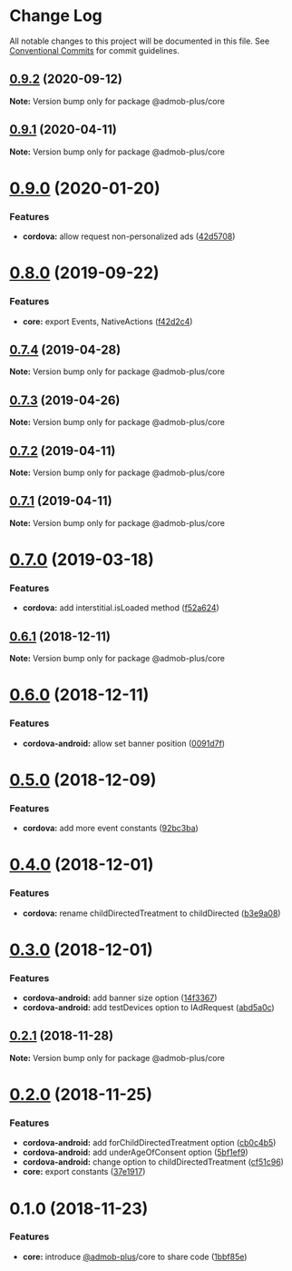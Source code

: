 # Change Log

All notable changes to this project will be documented in this file.
See [Conventional Commits](https://conventionalcommits.org) for commit guidelines.

## [0.9.2](https://github.com/admob-plus/admob-plus/compare/@admob-plus/core@0.9.1...@admob-plus/core@0.9.2) (2020-09-12)

**Note:** Version bump only for package @admob-plus/core





## [0.9.1](https://github.com/admob-plus/admob-plus/compare/@admob-plus/core@0.9.0...@admob-plus/core@0.9.1) (2020-04-11)

**Note:** Version bump only for package @admob-plus/core





# [0.9.0](https://github.com/admob-plus/admob-plus/compare/@admob-plus/core@0.8.0...@admob-plus/core@0.9.0) (2020-01-20)


### Features

* **cordova:** allow request non-personalized ads ([42d5708](https://github.com/admob-plus/admob-plus/commit/42d5708))





# [0.8.0](https://github.com/admob-plus/admob-plus/compare/@admob-plus/core@0.7.4...@admob-plus/core@0.8.0) (2019-09-22)


### Features

* **core:** export Events, NativeActions ([f42d2c4](https://github.com/admob-plus/admob-plus/commit/f42d2c4))





## [0.7.4](https://github.com/admob-plus/admob-plus/compare/@admob-plus/core@0.7.3...@admob-plus/core@0.7.4) (2019-04-28)

**Note:** Version bump only for package @admob-plus/core





## [0.7.3](https://github.com/admob-plus/admob-plus/compare/@admob-plus/core@0.7.2...@admob-plus/core@0.7.3) (2019-04-26)

**Note:** Version bump only for package @admob-plus/core





## [0.7.2](https://github.com/admob-plus/admob-plus/compare/@admob-plus/core@0.7.0...@admob-plus/core@0.7.2) (2019-04-11)

**Note:** Version bump only for package @admob-plus/core





## [0.7.1](https://github.com/admob-plus/admob-plus/compare/@admob-plus/core@0.7.0...@admob-plus/core@0.7.1) (2019-04-11)

**Note:** Version bump only for package @admob-plus/core





# [0.7.0](https://github.com/admob-plus/admob-plus/compare/@admob-plus/core@0.6.1...@admob-plus/core@0.7.0) (2019-03-18)


### Features

* **cordova:** add interstitial.isLoaded method ([f52a624](https://github.com/admob-plus/admob-plus/commit/f52a624))





## [0.6.1](https://github.com/admob-plus/admob-plus/compare/@admob-plus/core@0.6.0...@admob-plus/core@0.6.1) (2018-12-11)

**Note:** Version bump only for package @admob-plus/core





# [0.6.0](https://github.com/admob-plus/admob-plus/compare/@admob-plus/core@0.5.0...@admob-plus/core@0.6.0) (2018-12-11)


### Features

* **cordova-android:** allow set banner position ([0091d7f](https://github.com/admob-plus/admob-plus/commit/0091d7f))





# [0.5.0](https://github.com/admob-plus/admob-plus/compare/@admob-plus/core@0.4.0...@admob-plus/core@0.5.0) (2018-12-09)


### Features

* **cordova:** add more event constants ([92bc3ba](https://github.com/admob-plus/admob-plus/commit/92bc3ba))





# [0.4.0](https://github.com/admob-plus/admob-plus/compare/@admob-plus/core@0.3.0...@admob-plus/core@0.4.0) (2018-12-01)


### Features

* **cordova:** rename childDirectedTreatment to childDirected ([b3e9a08](https://github.com/admob-plus/admob-plus/commit/b3e9a08))





# [0.3.0](https://github.com/admob-plus/admob-plus/compare/@admob-plus/core@0.2.1...@admob-plus/core@0.3.0) (2018-12-01)


### Features

* **cordova-android:** add banner size option ([14f3367](https://github.com/admob-plus/admob-plus/commit/14f3367))
* **cordova-android:** add testDevices option to IAdRequest ([abd5a0c](https://github.com/admob-plus/admob-plus/commit/abd5a0c))





## [0.2.1](https://github.com/admob-plus/admob-plus/compare/@admob-plus/core@0.2.0...@admob-plus/core@0.2.1) (2018-11-28)

**Note:** Version bump only for package @admob-plus/core





# [0.2.0](https://github.com/admob-plus/admob-plus/compare/@admob-plus/core@0.1.0...@admob-plus/core@0.2.0) (2018-11-25)


### Features

* **cordova-android:** add forChildDirectedTreatment option ([cb0c4b5](https://github.com/admob-plus/admob-plus/commit/cb0c4b5))
* **cordova-android:** add underAgeOfConsent option ([5bf1ef9](https://github.com/admob-plus/admob-plus/commit/5bf1ef9))
* **cordova-android:** change option to childDirectedTreatment ([cf51c96](https://github.com/admob-plus/admob-plus/commit/cf51c96))
* **core:** export constants ([37e1917](https://github.com/admob-plus/admob-plus/commit/37e1917))





# 0.1.0 (2018-11-23)


### Features

* **core:** introduce [@admob-plus](https://github.com/admob-plus)/core to share code ([1bbf85e](https://github.com/admob-plus/admob-plus/commit/1bbf85e))
